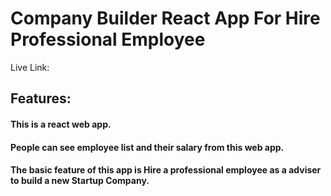 # Company Builder React App For Hire Professional Employee

Live Link: 

## Features:
#### This is a react web app.
#### People can see employee list and their salary from this web app.
#### The basic feature of this app is Hire a professional employee as a adviser to build a new Startup Company.


